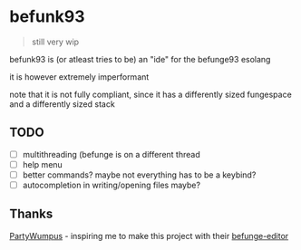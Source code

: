# befunk93
> still very wip

befunk93 is (or atleast tries to be) an "ide" for the befunge93 esolang

it is however extremely imperformant

note that it is not fully compliant, since it has a differently sized fungespace and a differently sized stack

## TODO
- [ ] multithreading (befunge is on a different thread
- [ ] help menu
- [ ] better commands? maybe not everything has to be a keybind?
- [ ] autocompletion in writing/opening files maybe?

## Thanks
[PartyWumpus](https://github.com/partywumpus) - inspiring me to make this project with their [befunge-editor](https://github.com/PartyWumpus/befunge-editor)
